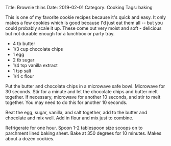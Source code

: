 Title: Brownie thins
Date: 2019-02-01
Category: Cooking
Tags: baking 


This is one of my favorite cookie recipes because it's quick and easy. It only makes a few cookies which is good because I'd just eat them all -- but you could probably scale it up. These come out very moist and soft - delicious but not durable enough for a lunchbox or party tray.

- 4 tb butter
- 1/3 cup chocolate chips
- 1 egg
- 2 tb sugar
- 1/4 tsp vanilla extract
- 1 tsp salt
- 1/4 c flour

Put the butter and chocolate chips in a microwave safe bowl. Microwave for 30 seconds. Stir for a minute and let the chocolate chips and butter melt together. If necessary, microwave for another 10 seconds, and stir to melt together. You may need to do this for another 10 seconds.

Beat the egg, sugar, vanilla, and salt together, add to the butter and chocolate and mix well. Add in flour and mix just to combine.

Refrigerate for one hour. Spoon 1-2 tablespoon size scoops on to parchment lined baking sheet. Bake at 350 degrees for 10 minutes. Makes about a dozen cookies.
